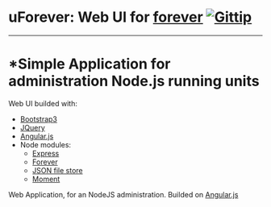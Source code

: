 # uForever: Web UI for [forever](https://github.com/nodejitsu/forever)  [![Gittip](http://badgr.co/gittip/boffka.png)](https://www.gittip.com/boffka/)
***

*Simple Application for administration Node.js running units
================================

Web UI builded with:

* [Bootstrap3](http://getbootstrap.com/)
* [JQuery](http://jquery.com/)
* [Angular.js](http://angularjs.org/)
* Node modules:
  * [Express](http://expressjs.com/)
  * [Forever](https://github.com/nodejitsu/forever)
  * [JSON file store](https://github.com/flosse/json-file-store)
  * [Moment](http://momentjs.com/)


Web Application, for an NodeJS administration.
Builded on [Angular.js](http://angularjs.org/)